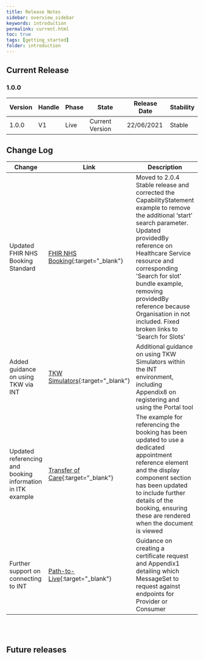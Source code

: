 ```yaml
---
title: Release Notes
sidebar: overview_sidebar
keywords: introduction
permalink: current.html
toc: true
tags: [getting_started]
folder: introduction
---
```


## Current Release

### 1.0.0

Version | Handle  | Phase             | State           | Release Date | Stability
--------|---------|-------------------|-----------------|--------------|----------------
1.0.0   | V1     | Live | Current Version | 22/06/2021   | Stable

## Change Log

Change                                    | Link                                                                                                                 | Description                                                                                                                          | Impact           
------------------------------------------|----------------------------------------------------------------------------------------------------------------------|--------------------------------------------------------------------------------------------------------------------------------------|:-----------------------------------------------------------------------------------------------------------------------:|
Updated FHIR NHS Booking Standard         | [FHIR NHS Booking](https://developer.nhs.uk/apis/nhsbooking-2.0.4/overview_release_notes.html){:target="\_blank"}	| Moved to 2.0.4 Stable release and corrected the CapabilityStatement example to remove the additional ‘start’ search parameter. Updated providedBy reference on Healthcare Service resource and corresponding 'Search for slot' bundle example, removing providedBy reference because Organisation in not included. Fixed broken links to 'Search for Slots'    | <mark style="background-color: LightGreen">non-breaking</mark>
Added guidance on using TKW via INT       | [TKW Simulators](sims_install.html){:target="\_blank"}																| Additional guidance on using TKW Simulators within the INT environment, including Appendix8 on registering and using the Portal tool         | <mark style="background-color: LightGreen">non-breaking</mark>
Updated referencing and booking information in ITK example        | [Transfer of Care](fs_xfercare.html){:target="\_blank"}										| The example for referencing the booking has been updated to use a dedicated appointment reference element and the display component section has been updated to include further details of the booking, ensuring these are rendered when the document is viewed | <mark style="background-color: LightGreen">non-breaking</mark> 
Further support on connecting to INT      | [Path-to-Live](dep_devptl.html){:target="\_blank"}																	| Guidance on creating a certificate request and Appendix1 detailing which MessageSet to request against endpoints for Provider or Consumer    | <mark style="background-color: LightGreen">non-breaking</mark>

<br>
<br>

## Future releases

